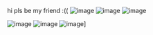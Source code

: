 hi pls be my friend :(( ![image](https://blinkies.cafe/b/blinkiesCafe-SW.gif) 
![image](https://blinkies.cafe/b/blinkiesCafe-Qm.gif) ![image](https://blinkies.cafe/b/blinkiesCafe-Nf.gif)

![image](https://media.discordapp.net/attachments/1136994513034944545/1239887867371716699/Untitled291_20240514123135.png?ex=66448f0f&is=66433d8f&hm=9d0be19081646f8b7c05db95836e226114973975954ebeca7ffe41f39d724157&=&format=webp&quality=lossless&width=226&height=438)
 ![image](https://i.pinimg.com/236x/7d/d8/a9/7dd8a9a65815fa78190370f5300f1153.jpg) 
![image](https://i.pinimg.com/236x/88/cb/25/88cb2573014fb92732e62338f82c8c98.jpg)]
